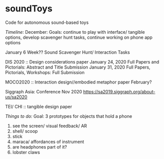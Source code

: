 # soundToys
Code for autonomous sound-based toys

*Timeline:*
December: Goals: continue to play with interface/ tangible options, develop scavenger hunt tasks, continue working on phone app options

January 6 Week?? Sound Scavenger Hunt/ Interaction Tasks

DIS 2020 :: Design considerations paper
January 24, 2020
Full Papers and Pictorials: Abstract and Title Submission
January 31, 2020
Full Papers, Pictorials, Workshops: Full Submission

MOCO2020 :: Interaction design//embodied metaphor paper
February? 

Siggraph Asia: Conference Nov 2020
https://sa2019.siggraph.org/about-us/sa2020

TEI/ CHI :: tangible design paper

*Things to do:*
Goal: 3 prototypes for objects that hold a phone
1. see the screen/ visual feedback/ AR
2. shell/ scoop
3. stick
4. maraca/ affordances of instrument
5. are headphones part of it? 
6. lobster claws 
